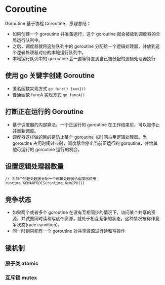 # Coroutine

Goroutine 基于协程 Coroutine，原理总结：

- 如果创建一个 goroutine 并准备运行，这个 goroutine 就会被放到调度器的全局运行队列中。
- 之后，调度器就将这些队列中的 goroutine 分配给一个逻辑处理器，并放到这个逻辑处理器对应的本地运行队列中。
- 本地运行队列中的 goroutine 会一直等待直到自己被分配的逻辑处理器执行

## 使用 go 关键字创建 Goroutine

- 匿名函数实现方式 `go func() {xxx}()`
- 普通函数 funcA 实现方式 `go funcA()`

## 打断正在运行的 Goroutine

- 基于调度器的内部算法，一个正运行的 goroutine 在工作结束前，可以被停止并重新调度。
- 调度器这样做的目的是防止某个 goroutine 长时间占用逻辑处理器。当 goroutine 占用时间过长时，调度器会停止当前正运行的 goroutine，并给其他可运行的 goroutine 运行的机会。

## 设置逻辑处理器数量

```
// 为每个物理处理器分配一个逻辑处理器给调度器使用
runtime.GOMAXPROCS(runtime.NumCPU())
```

## 竞争状态

- 如果两个或者多个 goroutine 在没有互相同步的情况下，访问某个共享的资源，并试图同时读和写这个资源，就处于相互竞争的状态，这种情况被称作竞争状态(race candition)。
- 同一时刻只能有一个 goroutine 对共享资源进行读和写操作

## 锁机制

### 原子类 atomic

### 互斥锁 mutex
